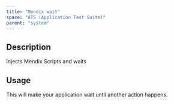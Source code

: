 ```yaml
---
title: "Mendix wait"
space: "ATS (Application Test Suite)"
parent: "system"
---
```


## Description

Injects Mendix Scripts and waits

## Usage

This will make your application wait until another action happens.
